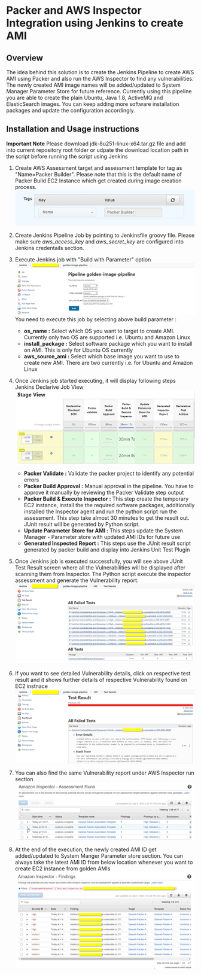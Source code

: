 # Packer and AWS Inspector Integration using Jenkins to create AMI

## Overview
The idea behind this solution is to create the Jenkins Pipeline to create AWS AMI using Packer and also run the AWS Inspector to find any vulnerabilities. The newly created AMI image names will be added/updated to System Manager Parameter Store for future reference. Currently using this pipeline you are able to create the plain Ubuntu, Java 1.8, ActiveMQ and ElasticSearch images. You can keep adding more software installation packages and update the configuration accordingly.

## Installation and Usage instructions

**Important Note**
Please download jdk-8u251-linux-x64.tar.gz file and add into current repository root folder or udpate the download location path in the script before running the script using Jenkins

1. Create AWS Assessment target and assessment template for tag as "Name=Packer Builder". Please note that this is the default name of Packer Build EC2 Instance which get created during image creation process.
![jenkinsconfig](/images/image8.png)

2. Create Jenkins Pipeline Job by pointing to Jenkinsfile groovy file. Please make sure *aws_access_key* and *aws_secret_key* are configured into Jenkins credentails section.

3. Execute Jenkins job with "Build with Parameter" option
   ![jenkinsconfig](/images/image1.png)
   You need to execute this job by selecting above build parameter : 
   * **os_name :** Select which OS you want to target to create AMI. Currently only two OS are supported i.e. Ubuntu and Amazon Linux
   * **install_package :** Select software package which you want to install on AMI. This is only for Ubuntu OS currently
   * **aws_source_ami :** Select which base image you want to use to create new AMI. There are two currently i.e. for Ubuntu and Amazon Linux

4. Once Jenkins job started executing, it will display following steps 
   Jenkins Declarive Job View
   ![jenkinsconfig](/images/imag2.png)
   
   * **Packer Validate :** Validate the packer project to identify any potential errors 
   * **Packer Build Approval :** Manual approval in the pipeline. You have to approve it manually by reviewing the Packer Validate step output
   * **Packer Build & Execute Inspector :** This step create the temporary EC2 instance, install the the required software packages, additionally installed the Inspector agent and run the python script run the assessment. This step take almost 30 minutes to get the result out. JUnit result will be generated by Python script.
   * **Update Parameter Store for AMI :** This steps update the System Manager - Parameter store with updated AMI IDs for future use
   * **Generated Inspected Report :** This steps use the JUnit result script generated by packer build and display into Jenkins Unit Test Plugin
   
 5. Once Jenkins job is executed successfully, you will see above JUnit Test Result screen where all the Vulnerabilities will be displayed after scanning them from Inspector. The Python script execute the inspector assessment and generate the Vulnerability report.
 ![jenkinsconfig](/images/image3.png)
 
 6. If you want to see detailed Vulnerability details, click on respective test result and it shows further details of respective Vulnerability found on EC2 instnace
 ![jenkinsconfig](/images/image4.png)
 
 7. You can also find the same Vulnerability report under AWS Inspector run section
 ![jenkinsconfig](/images/image5.png)
 
 8. At the end of the execution, the newly created AMI ID get added/updated to System Manger Parameter store section. You can always take the latest AMI ID from below location whenever you want to create EC2 instance from golden AMIs
 ![jenkinsconfig](/images/image6.png)
 
